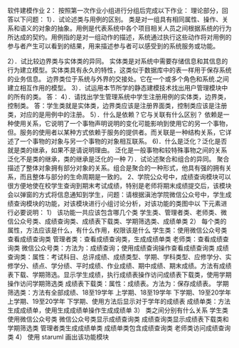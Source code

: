 软件建模作业 2：
按照第一次作业小组进行分组后完成以下作业：
理论部分，回答以下问题：
1）．试论述类与用例的区别。
类是对一组具有相同属性、操作、关系和语义的对象的抽象。用例是代表系统中各个项目相关人员之间根据系统的行为所达成的契约。用例指的是对一组动作的描述，系统通过执行这些动作将对用例的参与者产生可以看到的结果，用来描述参与者可以感受到的系统服务或功能。

2）．试比较边界类与实体类的异同。
实体类是对系统中需要存储信息和其信息的行为建立模型。实体类具有永久的特性，这类似于数据库中的表一样用于保存系统的业务信息。
边界类位于系统与外界的交接处。它在一个或多个角色和系统.之间建立相互作用的模型。
3）．试运用本节所学的静态建模技术找出用户管理模块中的所有的类。
答：
4）．请找出学生管理系统中学生注册用例的实体类，边界类，控制类。
答：学生类就是实体类，边界类应该是注册界面类，控制类应该是注册类，对应的是用例中的注册。
5）．什么是依赖？它与关联有什么区别？
依赖是一种使用关系，它说明了一个事物声明说明的变化可能影响到使用它的另一个事物，但。服务的使用者以某种方式依赖于服务的提供者。而关联是一种结构关系，它详述了一个事物的对象与另一个事物的对象相互联系。
6)．什么是泛化？泛化是否就是类的继承，如果不是请说明理由。
泛化是一般事物和较特殊事物之间的关系
泛化不是类的继承，类的继承是泛化的一种
7）．试论述聚合和组合的异同。
聚合描述了整体对象拥有部分对象的关系。组合是聚合的一种形式，他具有强的拥有关系，而且整体与部分的生命周期是一致的。
2、学院公众号中，成绩查询模块可以很方便地使在校学生查询到期末考试成绩，特别是老师将期末成绩提交后，该模块会以弹窗的方式将信息通知到学生，问题：请根据滇池学院微信公众号中，学生成绩查询模块的功能，对该模块进行小组讨论分析，对该功能的类图中以
下元素进行必要说明：
1）	该功能一共应该包含哪几个类
学生类、管理者类、老师类、微信公众号类、成绩查询类、成绩表下载类、学期筛选类、成绩单类
2）	每个类的属性，方法应该是什么，有什么作用，权限该是什么
学生类：使用微信公众号类查看成绩查询类
管理者类：查看成绩查询类，生成成绩单类
老师类：查看成绩查询类
微信公众号类：方法为：成绩查询；使用成绩查询操作查看成绩查询类
成绩查询类：属性：考试科目、总评成绩、成绩类型、学期、学科类型、应修学分、实修学分、绩点、学分绩、平时成绩、作业成绩、期中成绩、期末成绩。方法有成绩表下载、学期筛选。显示学生成绩，执行成绩表操作访问成绩表下载类，使用学期操作访问学期筛选类
成绩表下载类：属性：成绩表。方法为：保存成绩表。
学期筛选类：方法有全部成绩、18至19学年 上学期、18至19学年 下学期、19至20学年 上学期、19至20学年 下学期、使用方法后显示对于学年的成绩表
成绩单类：方法生成成绩单，使用生成成绩单操作生成成绩单
3）	类之间分别有什么关系
学生类使用微信公众号类
微信公众号类显示成绩查询类
成绩查询类显示成绩表下载类和学期筛选类
管理者类生成成绩单类
成绩单类包含成绩查询类
老师类访问成绩查询类
4）	使用 staruml 画出该功能模块
